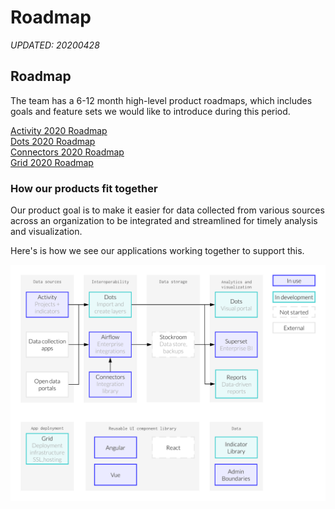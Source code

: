 # Roadmap

_UPDATED: 20200428_

## Roadmap

The team has a 6-12 month high-level product roadmaps, which includes goals and feature sets we would like to introduce during this period.

[Activity 2020 Roadmap](activity-roadmap.md)  
 [Dots 2020 Roadmap](dots-roadmap.md)  
 [Connectors 2020 Roadmap](https://github.com/hikaya/wiki/tree/ccc5bc2a36efd74ec633eff4a9812768a0f2950f/start/connectors-roadmap.md)  
 [Grid 2020 Roadmap](grid-roadmap.md)

### How our products fit together

Our product goal is to make it easier for data collected from various sources across an organization to be integrated and streamlined for timely analysis and visualization.

Here's is how we see our applications working together to support this. 

![Last updated: 20200605](../../.gitbook/assets/dev-docs-product-flow.png)



